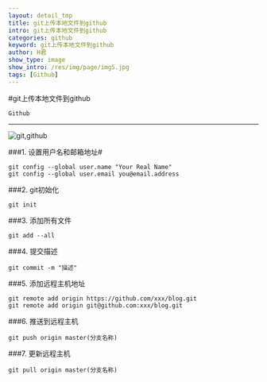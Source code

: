```yaml
---
layout: detail_tmp
title: git上传本地文件到github
intro: git上传本地文件到github
categories: github
keyword: git上传本地文件到github
author: H君
show_type: image
show_intro: /res/img/page/img5.jpg
tags: [Github]
---
```


#git上传本地文件到github

`Github`

--- 
![git,github](../res/img/page/img5.jpg)


###1.   设置用户名和邮箱地址#

    git config --global user.name "Your Real Name"
    git config --global user.email you@email.address

###2.   git初始化

    git init

###3.   添加所有文件

    git add --all

###4.   提交描述

    git commit -m "描述"

###5.   添加远程主机地址

    git remote add origin https://github.com/xxx/blog.git
    git remote add origin git@github.com:xxx/blog.git

###6.  	推送到远程主机

    git push origin master(分支名称)
    
###7.  	更新远程主机

    git pull origin master(分支名称)
    
